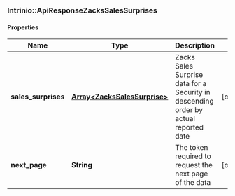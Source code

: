 ### Intrinio::ApiResponseZacksSalesSurprises

#### Properties
Name | Type | Description | Notes
------------ | ------------- | ------------- | -------------
**sales_surprises** | [**Array&lt;ZacksSalesSurprise&gt;**](ZacksSalesSurprise.md) | Zacks Sales Surprise data for a Security in descending order by actual reported date | [optional] 
**next_page** | **String** | The token required to request the next page of the data | [optional] 


